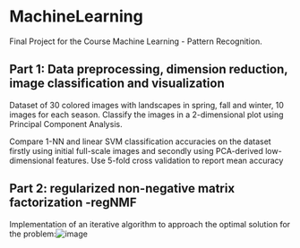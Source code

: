 # MachineLearning
Final Project for the Course Machine Learning - Pattern Recognition.

## Part 1: Data preprocessing, dimension reduction, image classification and visualization
Dataset of 30 colored images with landscapes in spring, fall and winter, 10 images for each season. Classify the images in a 2-dimensional plot using Principal Component Analysis.

Compare 1-NN and linear SVM classification accuracies on the dataset firstly using initial full-scale images and secondly using PCA-derived low-dimensional features.
Use 5-fold cross validation to report mean accuracy

## Part 2: regularized non-negative matrix factorization -regNMF

Implementation of an iterative algorithm to approach the optimal solution for the problem:![image](https://user-images.githubusercontent.com/39140479/174625724-480d3fe0-dc26-4484-b219-15a51fdc06df.png)
 
